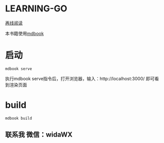 # LEARNING-GO

[再线阅读](https://learninggo.netlify.app/)

本书籍使用[mdbook](https://rust-lang.github.io/mdBook/index.html)

# 启动
`mdbook serve`

执行mdbook serve指令后，打开浏览器，输入：http://localhost:3000/ 即可看到渲染页面

# build
`mdbook build`

## 联系我 微信：widaWX